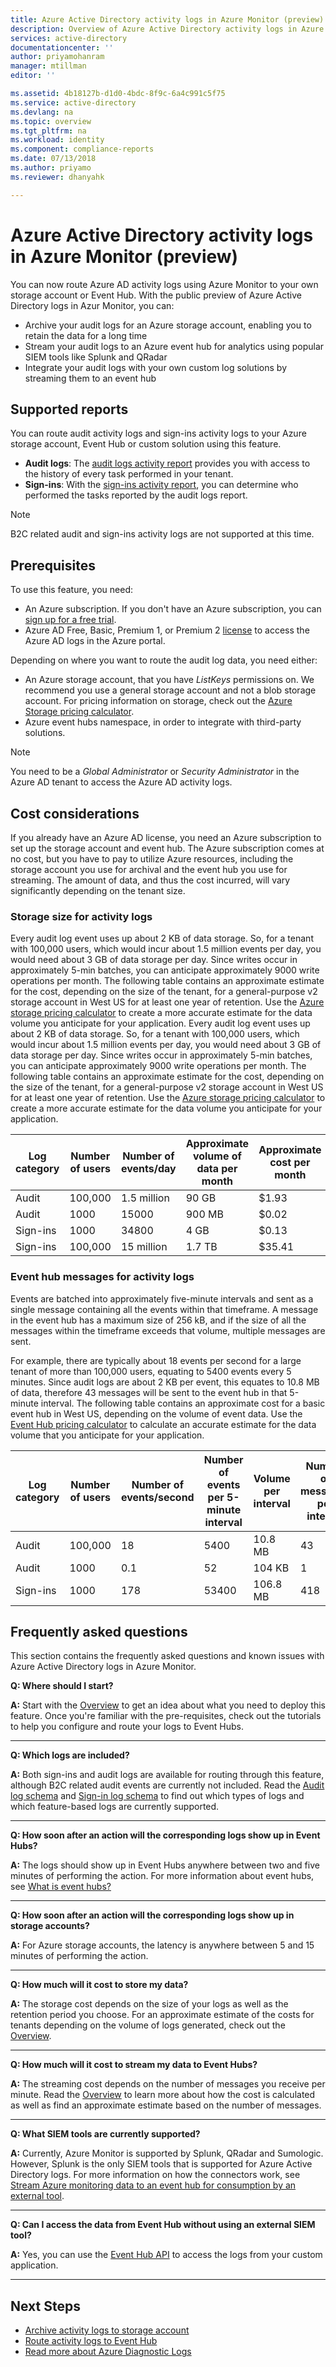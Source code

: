 ```yaml
---
title: Azure Active Directory activity logs in Azure Monitor (preview) | Microsoft Docs
description: Overview of Azure Active Directory activity logs in Azure Monitor (preview)
services: active-directory
documentationcenter: ''
author: priyamohanram
manager: mtillman
editor: ''

ms.assetid: 4b18127b-d1d0-4bdc-8f9c-6a4c991c5f75
ms.service: active-directory
ms.devlang: na
ms.topic: overview
ms.tgt_pltfrm: na
ms.workload: identity
ms.component: compliance-reports
ms.date: 07/13/2018
ms.author: priyamo
ms.reviewer: dhanyahk

---
```


# Azure Active Directory activity logs in Azure Monitor (preview)

You can now route Azure AD activity logs using Azure Monitor to your own storage account or Event Hub. With the public preview of Azure Active Directory logs in Azur Monitor, you can:

* Archive your audit logs for an Azure storage account, enabling you to retain the data for a long time
* Stream your audit logs to an Azure event hub for analytics using popular SIEM tools like Splunk and QRadar
* Integrate your audit logs with your own custom log solutions by streaming them to an event hub

## Supported reports

You can route audit activity logs and sign-ins activity logs to your Azure storage account, Event Hub or custom solution using this feature. 

* **Audit logs**: The [audit logs activity report](active-directory-reporting-activity-audit-logs.md) provides you with access to the history of every task performed in your tenant.
* **Sign-ins**: With the [sign-ins activity report](active-directory-reporting-activity-sign-ins.md), you can determine who performed the tasks reported by the audit logs report.

> [!NOTE]
> B2C related audit and sign-ins activity logs are not supported at this time.
>

## Prerequisites

To use this feature, you need:

* An Azure subscription. If you don't have an Azure subscription, you can [sign up for a free trial](https://azure.microsoft.com/free/).
* Azure AD Free, Basic, Premium 1, or Premium 2 [license](https://azure.microsoft.com/pricing/details/active-directory/) to access the Azure AD logs in the Azure portal. 

Depending on where you want to route the audit log data, you need either:

* An Azure storage account, that you have *ListKeys* permissions on. We recommend you use a general storage account and not a blob storage account. For pricing information on storage, check out the [Azure Storage pricing calculator](https://azure.microsoft.com/pricing/calculator/?service=storage). 
* Azure event hubs namespace, in order to integrate with third-party solutions.

> [!NOTE]
> You need to be a *Global Administrator* or *Security Administrator* in the Azure AD tenant to access the Azure AD activity logs.
>

## Cost considerations

If you already have an Azure AD license, you need an Azure subscription to set up the storage account and event hub. The Azure subscription comes at no cost, but you have to pay to utilize Azure resources, including the storage account you use for archival and the event hub you use for streaming. The amount of data, and thus the cost incurred, will vary significantly depending on the tenant size. 

### Storage size for activity logs

Every audit log event uses up about 2 KB of data storage. So, for a tenant with 100,000 users, which would incur about 1.5 million events per day, you would need about 3 GB of data storage per day. Since writes occur in approximately 5-min batches, you can anticipate approximately 9000 write operations per month. The following table contains an approximate estimate for the cost, depending on the size of the tenant, for a general-purpose v2 storage account in West US for at least one year of retention. Use the [Azure storage pricing calculator](https://azure.microsoft.com/pricing/details/storage/blobs/) to create a more accurate estimate for the data volume you anticipate for your application. 
Every audit log event uses up about 2 KB of data storage. So, for a tenant with 100,000 users, which would incur about 1.5 million events per day, you would need about 3 GB of data storage per day. Since writes occur in approximately 5-min batches, you can anticipate approximately 9000 write operations per month. The following table contains an approximate estimate for the cost, depending on the size of the tenant, for a general-purpose v2 storage account in West US for at least one year of retention. Use the [Azure storage pricing calculator](https://azure.microsoft.com/pricing/details/storage/blobs/) to create a more accurate estimate for the data volume you anticipate for your application. 

| Log category | Number of users | Number of events/day | Approximate volume of data per month | Approximate cost per month | Approximate cost per year |
|--------------|-----------------|----------------------|--------------------------------------|----------------------------|---------------------------|
| Audit | 100,000 | 1.5 million | 90 GB | $1.93 | $23.12 |
| Audit | 1000 | 15000 | 900 MB | $0.02 | $0.24 |
| Sign-ins | 1000 | 34800 | 4 GB | $0.13 | $1.56 |
| Sign-ins | 100,000 | 15 million | 1.7 TB | $35.41 | $424.92 | 


### Event hub messages for activity logs

Events are batched into approximately five-minute intervals and sent as a single message containing all the events within that timeframe. A message in the event hub has a maximum size of 256 kB, and if the size of all the messages within the timeframe exceeds that volume, multiple messages are sent. 

For example, there are typically about 18 events per second for a large tenant of more than 100,000 users, equating to 5400 events every 5 minutes. Since audit logs are about 2 KB per event, this equates to 10.8 MB of data, therefore 43 messages will be sent to the event hub in that 5-minute interval. The following table contains an approximate cost for a basic event hub in West US, depending on the volume of event data. Use the [Event Hub pricing calculator](https://azure.microsoft.com/pricing/details/event-hubs/) to calculate an accurate estimate for the data volume that you anticipate for your application.

| Log category | Number of users | Number of events/second | Number of events per 5-minute interval | Volume per interval | Number of messages per interval | Number of messages per month | Approximate cost per month |
|--------------|-----------------|-------------------------|----------------------------------------|---------------------|---------------------------------|------------------------------|----------------------------|
| Audit | 100,000 | 18 | 5400 | 10.8 MB | 43 | 371,520 | $10.83 |
| Audit | 1000 | 0.1 | 52 | 104 KB | 1 | 8640 | $10.8 |
| Sign-ins | 1000 | 178 | 53400 | 106.8 MB | 418 | 3,611,520 | $11.06 |  


## Frequently asked questions

This section contains the frequently asked questions and known issues with Azure Active Directory logs in Azure Monitor.

**Q: Where should I start?** 

**A:** Start with the [Overview](reporting-azure-monitor-diagnostics-overview.md) to get an idea about what you need to deploy this feature. Once you're familiar with the pre-requisites, check out the tutorials to help you configure and route your logs to Event Hubs.

---

**Q: Which logs are included?**

**A:** Both sign-ins and audit logs are available for routing through this feature, although B2C related audit events are currently not included. Read the [Audit log schema](reporting-azure-monitor-diagnostics-audit-log-schema.md) and [Sign-in log schema](reporting-azure-monitor-diagnostics-sign-in-log-schema.md) to find out which types of logs and which feature-based logs are currently supported. 

---

**Q: How soon after an action will the corresponding logs show up in Event Hubs?**

**A:** The logs should show up in Event Hubs anywhere between two and five minutes of performing the action. For more information about event hubs, see [What is event hubs?](/azure/event-hubs/event-hubs-what-is-event-hubs.md)

---

**Q: How soon after an action will the corresponding logs show up in storage accounts?**

**A:** For Azure storage accounts, the latency is anywhere between 5 and 15 minutes of performing the action.

---

**Q: How much will it cost to store my data?**

**A:** The storage cost depends on the size of your logs as well as the retention period you choose. For an approximate estimate of the costs for tenants depending on the volume of logs generated, check out the [Overview](reporting-azure-monitor-diagnostics-overview.md).

---

**Q: How much will it cost to stream my data to Event Hubs?**

**A:** The streaming cost depends on the number of messages you receive per minute. Read the [Overview](reporting-azure-monitor-diagnostics-overview.md) to learn more about how the cost is calculated as well as find an approximate estimate based on the number of messages. 

---

**Q: What SIEM tools are currently supported?** 

**A:** Currently, Azure Monitor is supported by Splunk, QRadar and Sumologic. However, Splunk is the only SIEM tools that is supported for Azure Active Directory logs. For more information on how the connectors work, see [Stream Azure monitoring data to an event hub for consumption by an external tool](/azure/monitoring-and-diagnostics/monitor-stream-monitoring-data-event-hubs).

---

**Q: Can I access the data from Event Hub without using an external SIEM tool?** 

**A:** Yes, you can use the [Event Hub API](/azure/event-hubs/event-hubs-dotnet-standard-getstarted-receive-eph) to access the logs from your custom application. 

---


## Next Steps

* [Archive activity logs to storage account](reporting-azure-monitor-diagnostics-azure-storage-account.md)
* [Route activity logs to Event Hub](reporting-azure-monitor-diagnostics-azure-event-hub.md)
* [Read more about Azure Diagnostic Logs](/azure/monitoring-and-diagnostics/monitoring-overview-of-diagnostic-logs.md)
